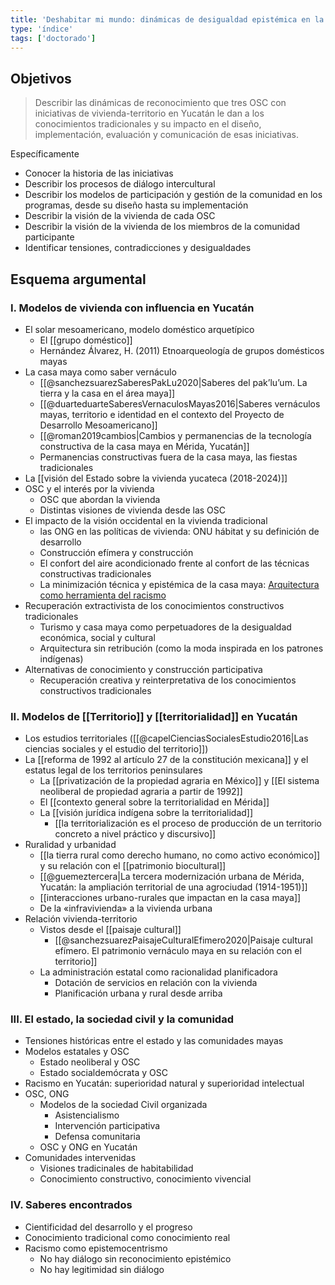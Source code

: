 ```yaml
---
title: 'Deshabitar mi mundo: dinámicas de desigualdad epistémica en la relación entre OSC, vivienda y territorio en Yucatán'
type: 'índice'
tags: ['doctorado']
---
```


## Objetivos

>Describir las dinámicas de reconocimiento que tres OSC con iniciativas de vivienda-territorio en Yucatán le dan a los conocimientos tradicionales y su impacto en el diseño, implementación, evaluación y comunicación de esas iniciativas.

Específicamente

- Conocer la historia de las iniciativas
- Describir los procesos de diálogo intercultural
- Describir los modelos de participación y gestión de la comunidad en los programas, desde su diseño hasta su implementación
- Describir la visión de la vivienda de cada OSC
- Describir la visión de la vivienda de los miembros de la comunidad participante
- Identificar tensiones, contradicciones y desigualdades
 
## Esquema argumental

### I. Modelos de vivienda con influencia en Yucatán

- El solar mesoamericano, modelo doméstico arquetípico
    - El [[grupo doméstico]]
    - Hernández Álvarez, H. (2011) Etnoarqueología de grupos domésticos mayas
- La casa maya como saber vernáculo
    - [[@sanchezsuarezSaberesPakLu2020|Saberes del pak’lu’um. La tierra y la casa en el área maya]]
    - [[@duarteduarteSaberesVernaculosMayas2016|Saberes vernáculos mayas, territorio e identidad en el contexto del Proyecto de Desarrollo Mesoamericano]]
    - [[@roman2019cambios|Cambios y permanencias de la tecnología constructiva de la casa maya en Mérida, Yucatán]]
    - Permanencias constructivas fuera de la casa maya, las fiestas tradicionales
- La [[visión del Estado sobre la vivienda yucateca (2018-2024)]]
- OSC y el interés por la vivienda
    - OSC que abordan la vivienda
    - Distintas visiones de vivienda desde las OSC
- El impacto de la visión occidental en la vivienda tradicional
   - las ONG en las políticas de vivienda: ONU hábitat y su definición de desarrollo
   - Construcción efímera y construcción  
   - El confort del aire acondicionado frente al confort de las técnicas constructivas tradicionales
   - La minimización técnica y epistémica de la casa maya: [Arquitectura como herramienta del racismo](https://www.archdaily.mx/mx/941748/arquitectura-y-racismo-el-diseno-como-herramienta-colonial)
- Recuperación extractivista de los conocimientos constructivos tradicionales
   - Turismo y casa maya como perpetuadores de la desigualdad económica, social y cultural
   - Arquitectura sin retribución (como la moda inspirada en los patrones indígenas)
- Alternativas de conocimiento y construcción participativa
   - Recuperación creativa y reinterpretativa de los conocimientos constructivos tradicionales

### II. Modelos de [[Territorio]] y [[territorialidad]] en Yucatán

- Los estudios territoriales ([[@capelCienciasSocialesEstudio2016|Las ciencias sociales y el estudio del territorio]])
- La [[reforma de 1992 al artículo 27 de la constitución mexicana]] y el estatus legal de los territorios peninsulares
    - La [[privatización de la propiedad agraria en México]] y [[El sistema neoliberal de propiedad agraria a partir de 1992]]
    - El [[contexto general sobre la territorialidad en Mérida]]
    - La [[visión jurídica indígena sobre la territorialidad]]
        - [[la territorialización es el proceso de producción de un territorio concreto a nivel práctico y discursivo]]
 - Ruralidad y urbanidad
    - [[la tierra rural como derecho humano, no como activo económico]] y su relación con el [[patrimonio biocultural]]
    - [[@guemeztercera|La tercera modernización urbana de Mérida, Yucatán: la ampliación territorial de una agrociudad (1914-1951)]]
    - [[interacciones urbano-rurales que impactan en la casa maya]]
    - De la «infravivienda» a la vivienda urbana 
- Relación vivienda-territorio
    - Vistos desde el [[paisaje cultural]]
        - [[@sanchezsuarezPaisajeCulturalEfimero2020|Paisaje cultural efímero. El patrimonio vernáculo maya en su relación con el territorio]]
    - La administración estatal como racionalidad planificadora
        - Dotación de servicios en relación con la vivienda
        - Planificación urbana y rural desde arriba

### III. El estado, la sociedad civil y la comunidad

- Tensiones históricas entre el estado y las comunidades mayas
- Modelos estatales y OSC
    - Estado neoliberal y OSC
    - Estado socialdemócrata y OSC
- Racismo en Yucatán: superioridad natural y superioridad intelectual
- OSC, ONG
    - Modelos de la sociedad Civil organizada
        - Asistencialismo
        - Intervención participativa
        - Defensa comunitaria
    - OSC y ONG en Yucatán
- Comunidades intervenidas
    - Visiones tradicinales de habitabilidad
    - Conocimiento constructivo, conocimiento vivencial

### IV. Saberes encontrados

-  Cientificidad del desarrollo y el progreso
-  Conocimiento tradicional como conocimiento real
-  Racismo como epistemocentrismo
    -  No hay diálogo sin reconocimiento epistémico
    -  No hay legitimidad sin diálogo